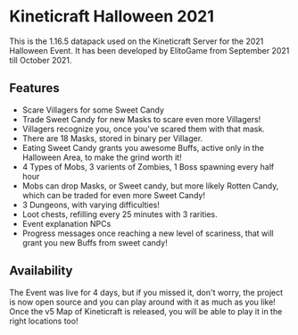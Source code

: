 # Kineticraft Halloween 2021

This is the 1.16.5 datapack used on the Kineticraft Server for the 2021 Halloween Event.
It has been developed by ElitoGame from September 2021 till October 2021.

## Features

- Scare Villagers for some Sweet Candy
- Trade Sweet Candy for new Masks to scare even more Villagers!
- Villagers recognize you, once you've scared them with that mask.
- There are 18 Masks, stored in binary per Villager.
- Eating Sweet Candy grants you awesome Buffs, active only in the Halloween Area, to make the grind worth it!
- 4 Types of Mobs, 3 varients of Zombies, 1 Boss spawning every half hour
- Mobs can drop Masks, or Sweet candy, but more likely Rotten Candy, which can be traded for even more Sweet Candy!
- 3 Dungeons, with varying difficulties! 
- Loot chests, refilling every 25 minutes with 3 rarities.
- Event explanation NPCs
- Progress messages once reaching a new level of scariness, that will grant you new Buffs from sweet candy!

## Availability
The Event was live for 4 days, but if you missed it, don't worry, the project is now open source and you can play around with it as much as you like! Once the v5 Map of Kineticraft is released, you will be able to play it in the right locations too!
